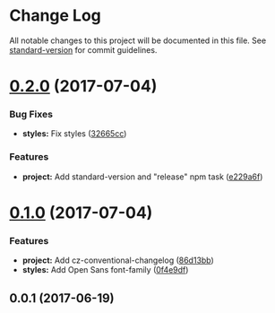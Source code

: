 # Change Log

All notable changes to this project will be documented in this file. See [standard-version](https://github.com/conventional-changelog/standard-version) for commit guidelines.

<a name="0.2.0"></a>
# [0.2.0](https://github.com/rand0me/ng-tutorevo/compare/v0.1.0...v0.2.0) (2017-07-04)


### Bug Fixes

* **styles:** Fix styles ([32665cc](https://github.com/rand0me/ng-tutorevo/commit/32665cc))


### Features

* **project:** Add standard-version and "release" npm task ([e229a6f](https://github.com/rand0me/ng-tutorevo/commit/e229a6f))



<a name="0.1.0"></a>
# [0.1.0](https://github.com/rand0me/ng-tutorevo/compare/v0.0.2...v0.1.0) (2017-07-04)


### Features

* **project:** Add cz-conventional-changelog ([86d13bb](https://github.com/rand0me/ng-tutorevo/commit/86d13bb))
* **styles:** Add Open Sans font-family ([0f4e9df](https://github.com/rand0me/ng-tutorevo/commit/0f4e9df))



<a name="0.0.1"></a>
## 0.0.1 (2017-06-19)
